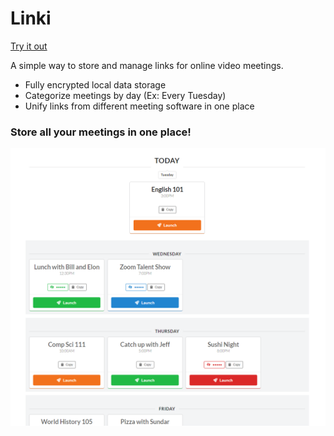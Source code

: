 # Linki

[Try it out](https://linki.netlify.app)

A simple way to store and manage links for online video meetings.

-   Fully encrypted local data storage
-   Categorize meetings by day (Ex: Every Tuesday)
-   Unify links from different meeting software in one place

### Store all your meetings in one place!

![alt text](./images/meetings_page.png)
